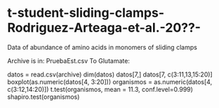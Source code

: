 # t-student-sliding-clamps-Rodriguez-Arteaga-et-al.-20??-
Data of abundance of amino acids in monomers of sliding clamps

Archive is in: PruebaEst.csv
To Glutamate: 

datos = read.csv(archive) 
dim(datos) 
datos[7,]
datos[7, c(3:11,13,15:20)]
boxplot(as.numeric(datos[4, 3:20]))
organismos = as.numeric(datos[4, c(3:12,14:20)])
t.test(organismos, mean = 11.3, conf.level=0.999)
shapiro.test(organismos)
